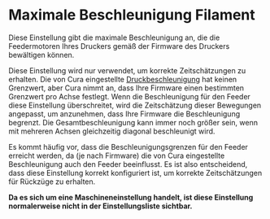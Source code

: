 Maximale Beschleunigung Filament
====
Diese Einstellung gibt die maximale Beschleunigung an, die die Feedermotoren Ihres Druckers gemäß der Firmware des Druckers bewältigen können.

Diese Einstellung wird nur verwendet, um korrekte Zeitschätzungen zu erhalten. Die von Cura eingestellte [Druckbeschleunigung](../speed/acceleration_print.md) hat keinen Grenzwert, aber Cura nimmt an, dass Ihre Firmware einen bestimmten Grenzwert pro Achse festlegt. Wenn die Beschleunigung für den Feeder diese Einstellung überschreitet, wird die Zeitschätzung dieser Bewegungen angepasst, um anzunehmen, dass Ihre Firmware die Beschleunigung begrenzt. Die Gesamtbeschleunigung kann immer noch größer sein, wenn mit mehreren Achsen gleichzeitig diagonal beschleunigt wird.

Es kommt häufig vor, dass die Beschleunigungsgrenzen für den Feeder erreicht werden, da (je nach Firmware) die von Cura eingestellte Beschleunigung auch den Feeder beeinflusst. Es ist also entscheidend, dass diese Einstellung korrekt konfiguriert ist, um korrekte Zeitschätzungen für Rückzüge zu erhalten.

**Da es sich um eine Maschineneinstellung handelt, ist diese Einstellung normalerweise nicht in der Einstellungsliste sichtbar.**